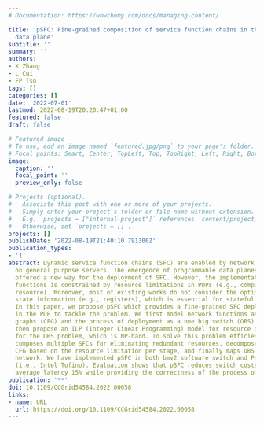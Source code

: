 ```yaml
---
# Documentation: https://wowchemy.com/docs/managing-content/

title: 'pSFC: Fine-grained composition of service function chains in the programmable
  data plane'
subtitle: ''
summary: ''
authors:
- X Zhang
- L Cui
- FP Tso
tags: []
categories: []
date: '2022-07-01'
lastmod: 2022-08-19T20:20:47+01:00
featured: false
draft: false

# Featured image
# To use, add an image named `featured.jpg/png` to your page's folder.
# Focal points: Smart, Center, TopLeft, Top, TopRight, Left, Right, BottomLeft, Bottom, BottomRight.
image:
  caption: ''
  focal_point: ''
  preview_only: false

# Projects (optional).
#   Associate this post with one or more of your projects.
#   Simply enter your project's folder or file name without extension.
#   E.g. `projects = ["internal-project"]` references `content/project/deep-learning/index.md`.
#   Otherwise, set `projects = []`.
projects: []
publishDate: '2022-08-19T21:40:10.791300Z'
publication_types:
- '1'
abstract: Dynamic service function chains (SFC) are enabled by network function virtualization
  on general purpose servers. The emergence of programmable data planes (PDP) has
  offered a new way for the deployment of SFC. However, the implementation of network
  functions is constrained by resource limitations in PDPs (e.g., compute and memory
  resource). Moreover, most of existing works do not consider the optimization of
  state information (e.g., registers), which is essential for stateful network functions.
  In this paper, we propose pSFC which provides a fine-grained SFC deployment scheme
  in the PDP to tackle the problem. We first model network functions as control flow
  graphs (CFG) and the process of deployment as a one big switch (OBS) problem, and
  then propose an ILP (Integer Linear Programming) model for resource optimization
  for the OBS problem, which is NP-hard. To solve this problem efficiently, pSFC first
  composes multiple SFCs for eliminating redundant resources, decomposes the compound
  CFG based on the resource limitation per stage, and finally maps OBS into the substrate
  network. We have implemented pSFC in both bmv2 software switch and P4 hardware switch
  (i.e., Intel Tofino). Evaluation shows that pSFC reduces switch costs 45.7% and
  average latency 15% while providing the correctness of the process of SFC.
publication: '**'
doi: 10.1109/CCGrid54584.2022.00058
links:
- name: URL
  url: https://doi.org/10.1109/CCGrid54584.2022.00058
---
```

